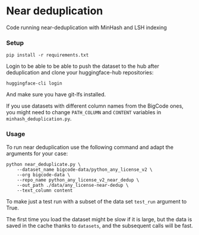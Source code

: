 # Near deduplication

Code running near-deduplication with MinHash and LSH indexing

### Setup 
````
pip install -r requirements.txt
````

Login to be able to be able to push the dataset to the hub after deduplication and clone your huggingface-hub repositories:
````
huggingface-cli login
````
And make sure you have git-lfs installed.

If you use datasets with different column names from the BigCode ones, you might need to change `PATH_COLUMN` and `CONTENT` variables in `minhash_deduplication.py`. 

### Usage 
To run near deduplication use the following command and adapt the arguments for your case:
````
python near_deduplicate.py \
    --dataset_name bigcode-data/python_any_license_v2 \
    --org bigcode-data \
    --repo_name python_any_license_v2_near_dedup \
    --out_path ./data/any_license-near-dedup \
    --text_column content 
```` 
To make just a test run with a subset of the data set `test_run` argument to True. 

The first time you load the dataset might be slow if it is large, but the data is saved in the cache thanks to `datasets`, and the subsequent calls will be fast.
